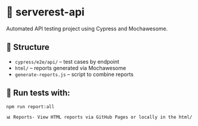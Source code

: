 # 🧪 serverest-api

Automated API testing project using Cypress and Mochawesome.

## 📂 Structure
- `cypress/e2e/api/` – test cases by endpoint
- `html/` – reports generated via Mochawesome
- `generate-reports.js` – script to combine reports

## 🚀 Run tests with:
```bash
npm run report:all

📊 Reports- View HTML reports via GitHub Pages or locally in the html/ folder.

